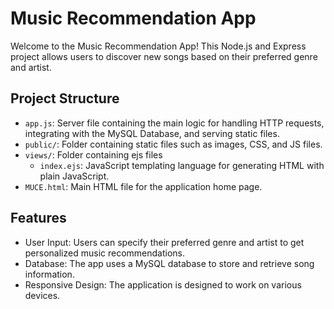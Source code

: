 # Music Recommendation App

Welcome to the Music Recommendation App! This Node.js and Express project allows users to discover new songs based on their preferred genre and artist.

## Project Structure

- `app.js`: Server file containing the main logic for handling HTTP requests, integrating with the MySQL Database, and serving static files.
- `public/`: Folder containing static files such as images, CSS, and JS files.
- `views/`: Folder containing ejs files
    - `index.ejs`: JavaScript templating language for generating HTML with plain JavaScript. 
- `MUCE.html`: Main HTML file for the application home page.

## Features

- User Input: Users can specify their preferred genre and artist to get personalized music recommendations.
- Database: The app uses a MySQL database to store and retrieve song information.
- Responsive Design: The application is designed to work on various devices.